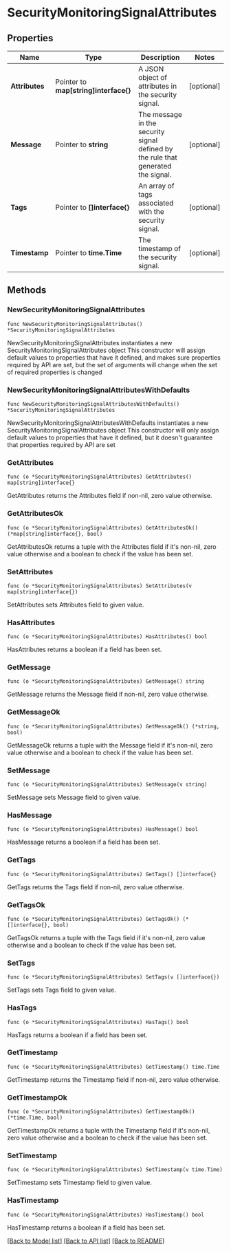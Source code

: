 # SecurityMonitoringSignalAttributes

## Properties

Name | Type | Description | Notes
---- | ---- | ----------- | ------
**Attributes** | Pointer to **map[string]interface{}** | A JSON object of attributes in the security signal. | [optional] 
**Message** | Pointer to **string** | The message in the security signal defined by the rule that generated the signal. | [optional] 
**Tags** | Pointer to **[]interface{}** | An array of tags associated with the security signal. | [optional] 
**Timestamp** | Pointer to **time.Time** | The timestamp of the security signal. | [optional] 

## Methods

### NewSecurityMonitoringSignalAttributes

`func NewSecurityMonitoringSignalAttributes() *SecurityMonitoringSignalAttributes`

NewSecurityMonitoringSignalAttributes instantiates a new SecurityMonitoringSignalAttributes object
This constructor will assign default values to properties that have it defined,
and makes sure properties required by API are set, but the set of arguments
will change when the set of required properties is changed

### NewSecurityMonitoringSignalAttributesWithDefaults

`func NewSecurityMonitoringSignalAttributesWithDefaults() *SecurityMonitoringSignalAttributes`

NewSecurityMonitoringSignalAttributesWithDefaults instantiates a new SecurityMonitoringSignalAttributes object
This constructor will only assign default values to properties that have it defined,
but it doesn't guarantee that properties required by API are set

### GetAttributes

`func (o *SecurityMonitoringSignalAttributes) GetAttributes() map[string]interface{}`

GetAttributes returns the Attributes field if non-nil, zero value otherwise.

### GetAttributesOk

`func (o *SecurityMonitoringSignalAttributes) GetAttributesOk() (*map[string]interface{}, bool)`

GetAttributesOk returns a tuple with the Attributes field if it's non-nil, zero value otherwise
and a boolean to check if the value has been set.

### SetAttributes

`func (o *SecurityMonitoringSignalAttributes) SetAttributes(v map[string]interface{})`

SetAttributes sets Attributes field to given value.

### HasAttributes

`func (o *SecurityMonitoringSignalAttributes) HasAttributes() bool`

HasAttributes returns a boolean if a field has been set.

### GetMessage

`func (o *SecurityMonitoringSignalAttributes) GetMessage() string`

GetMessage returns the Message field if non-nil, zero value otherwise.

### GetMessageOk

`func (o *SecurityMonitoringSignalAttributes) GetMessageOk() (*string, bool)`

GetMessageOk returns a tuple with the Message field if it's non-nil, zero value otherwise
and a boolean to check if the value has been set.

### SetMessage

`func (o *SecurityMonitoringSignalAttributes) SetMessage(v string)`

SetMessage sets Message field to given value.

### HasMessage

`func (o *SecurityMonitoringSignalAttributes) HasMessage() bool`

HasMessage returns a boolean if a field has been set.

### GetTags

`func (o *SecurityMonitoringSignalAttributes) GetTags() []interface{}`

GetTags returns the Tags field if non-nil, zero value otherwise.

### GetTagsOk

`func (o *SecurityMonitoringSignalAttributes) GetTagsOk() (*[]interface{}, bool)`

GetTagsOk returns a tuple with the Tags field if it's non-nil, zero value otherwise
and a boolean to check if the value has been set.

### SetTags

`func (o *SecurityMonitoringSignalAttributes) SetTags(v []interface{})`

SetTags sets Tags field to given value.

### HasTags

`func (o *SecurityMonitoringSignalAttributes) HasTags() bool`

HasTags returns a boolean if a field has been set.

### GetTimestamp

`func (o *SecurityMonitoringSignalAttributes) GetTimestamp() time.Time`

GetTimestamp returns the Timestamp field if non-nil, zero value otherwise.

### GetTimestampOk

`func (o *SecurityMonitoringSignalAttributes) GetTimestampOk() (*time.Time, bool)`

GetTimestampOk returns a tuple with the Timestamp field if it's non-nil, zero value otherwise
and a boolean to check if the value has been set.

### SetTimestamp

`func (o *SecurityMonitoringSignalAttributes) SetTimestamp(v time.Time)`

SetTimestamp sets Timestamp field to given value.

### HasTimestamp

`func (o *SecurityMonitoringSignalAttributes) HasTimestamp() bool`

HasTimestamp returns a boolean if a field has been set.


[[Back to Model list]](../README.md#documentation-for-models) [[Back to API list]](../README.md#documentation-for-api-endpoints) [[Back to README]](../README.md)


